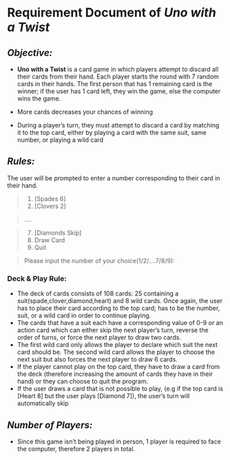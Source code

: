 # Requirement Document of *Uno with a Twist*

## *Objective:*
- **Uno with a Twist** is a card game in which players attempt to discard all their cards from their hand. Each player starts the round with 7 random cards in their hands. The first person that has 1 remaining card is the winner; if the user has 1 card left, they win the game, else the computer wins the game.

- More cards decreases your chances of winning 

- During a player’s turn, they must attempt to discard a card by matching it to the top card, either by playing a card with the same suit, same number, or playing a wild card

## *Rules:*
The user will be prompted to enter a number corresponding to their card in their hand. 
> 1. [Spades 6]
> 2. [Clovers 2]

>   ....

> 7. [Diamonds Skip]
> 8. Draw Card
> 9. Quit

> Please input the number of your choice(1/2/….7/8/9):

### Deck & Play Rule:
- The deck of cards consists of 108 cards: 25 containing a suit(spade,clover,diamond,heart) and 8 wild cards. Once again, the user has to place their card according to the top card; has to be the number, suit, or a wild card in order to continue playing.
- The cards that have a suit each have a corresponding value of 0-9 or an action card which can either skip the next player’s turn, reverse the order of turns, or force the next player to draw two cards. 
- The first wild card only allows the player to declare which suit the next card should be. The second wild card allows the player to choose the next suit but also forces the next player to draw 6 cards.
- If the player cannot play on the top card, they have to draw a card from the deck (therefore increasing the amount of cards they have in their hand) or they can choose to quit the program.
- If the user draws a card that is not possible to play, (e.g if the top card is [Heart 8] but the user plays [Diamond 7]), the user’s turn will automatically skip

## *Number of Players:*
- Since this game isn’t being played in person, 1 player is required to face the computer, therefore 2 players in total.
